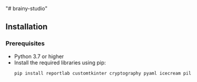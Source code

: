 "# brainy-studio" 

## Installation

### Prerequisites
- Python 3.7 or higher
- Install the required libraries using pip:
  ```bash
  pip install reportlab customtkinter cryptography pyaml icecream pillow